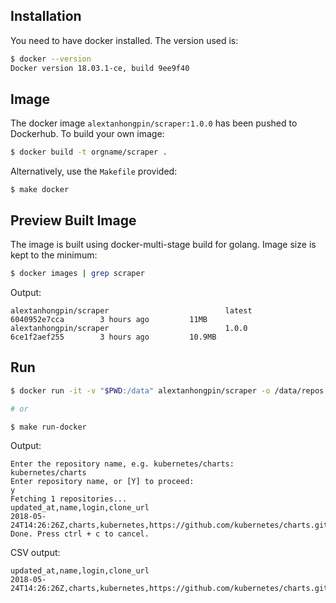 ## Installation

You need to have docker installed. The version used is:

```bash
$ docker --version
Docker version 18.03.1-ce, build 9ee9f40
```

## Image 

The docker image `alextanhongpin/scraper:1.0.0` has been pushed to Dockerhub. To build your own image:

```bash
$ docker build -t orgname/scraper .
```

Alternatively, use the `Makefile` provided:

```
$ make docker
```

## Preview Built Image

The image is built using docker-multi-stage build for golang. Image size is kept to the minimum:

```bash
$ docker images | grep scraper
```

Output:

```
alextanhongpin/scraper                          latest              6040952e7cca        3 hours ago         11MB
alextanhongpin/scraper                          1.0.0               6ce1f2aef255        3 hours ago         10.9MB
```

## Run

```bash
$ docker run -it -v "$PWD:/data" alextanhongpin/scraper -o /data/repos.csv

# or

$ make run-docker
```

Output:

```
Enter the repository name, e.g. kubernetes/charts:
kubernetes/charts
Enter repository name, or [Y] to proceed:
y
Fetching 1 repositories...
updated_at,name,login,clone_url
2018-05-24T14:26:26Z,charts,kubernetes,https://github.com/kubernetes/charts.git
Done. Press ctrl + c to cancel.
```

CSV output:

```csv
updated_at,name,login,clone_url
2018-05-24T14:26:26Z,charts,kubernetes,https://github.com/kubernetes/charts.git
```